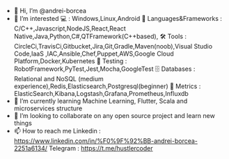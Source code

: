 - 👋 Hi, I’m @andrei-borcea
- 👀 I’m interested 
  💻 : Windows,Linux,Android
  💾 Languages&Frameworks : C/C++,Javascript,NodeJS,React,React Native,Java,Python,C#,QTFramework(C++based),
  🛠 Tools : CircleCi,TravisCi,Gitbucket,Jira,Git,Gradle,Maven(noob),Visual Studio Code,IaaS ,IAC,Ansible,Chef,Puppet,AWS,Google Cloud Platform,Docker,Kubernetes
  🧪 Testing : RobotFramework,PyTest,Jest,Mocha,GoogleTest
  🗄 Databases : Relational and NoSQL (medium experience),Redis,Elasticsearch,Postgresql(beginner)
  📏 Metrics : ElasticSearch,Kibana,Logstash,Grafana,Prometheus,Influxdb
- 🌱 I’m currently learning Machine Learning, Flutter, Scala and microservices structure
- 💞️ I’m looking to collaborate on any open source project and learn new things
- 📫 How to reach me 
  Linkedin : https://www.linkedin.com/in/%F0%9F%92%BB-andrei-borcea-2251a6134/
  Telegram : https://t.me/hustlercoder 

<!---
andrei-borcea/andrei-borcea is a ✨ special ✨ repository because its `README.md` (this file) appears on your GitHub profile.
You can click the Preview link to take a look at your changes.
--->
